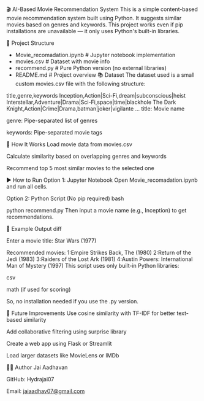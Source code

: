 🎬 AI-Based Movie Recommendation System
This is a simple content-based movie recommendation system built using Python. It suggests similar movies based on genres and keywords. This project works even if pip installations are unavailable — it only uses Python's built-in libraries.

📁 Project Structure

* Movie_recomadation.ipynb     # Jupyter notebook implementation
*  movies.csv                   # Dataset with movie info
*  recommend.py                 # Pure Python version (no external libraries)
*  README.md                    # Project overview
📚 Dataset
The dataset used is a small custom movies.csv file with the following structure:


title,genre,keywords
Inception,Action|Sci-Fi,dream|subconscious|heist
Interstellar,Adventure|Drama|Sci-Fi,space|time|blackhole
The Dark Knight,Action|Crime|Drama,batman|joker|vigilante
...
title: Movie name

genre: Pipe-separated list of genres

keywords: Pipe-separated movie tags

🧠 How It Works
Load movie data from movies.csv

Calculate similarity based on overlapping genres and keywords

Recommend top 5 most similar movies to the selected one

▶️ How to Run
Option 1: Jupyter Notebook
Open Movie_recomadation.ipynb and run all cells.

Option 2: Python Script (No pip required)
bash

python recommend.py
Then input a movie name (e.g., Inception) to get recommendations.

📌 Example Output
diff

Enter a movie title: Star Wars (1977)

Recommended movies:
1:Empire Strikes Back, The (1980) 
2:Return of the Jedi (1983) 
3:Raiders of the Lost Ark (1981) 
4:Austin Powers: International Man of Mystery (1997)
This script uses only built-in Python libraries:

csv

math (if used for scoring)

So, no installation needed if you use the .py version.

🚀 Future Improvements
Use cosine similarity with TF-IDF for better text-based similarity

Add collaborative filtering using surprise library

Create a web app using Flask or Streamlit

Load larger datasets like MovieLens or IMDb

👨‍💻 Author
Jai Aadhavan

GitHub: Hydrajai07

Email: jaiaadhav07@gmail.com
